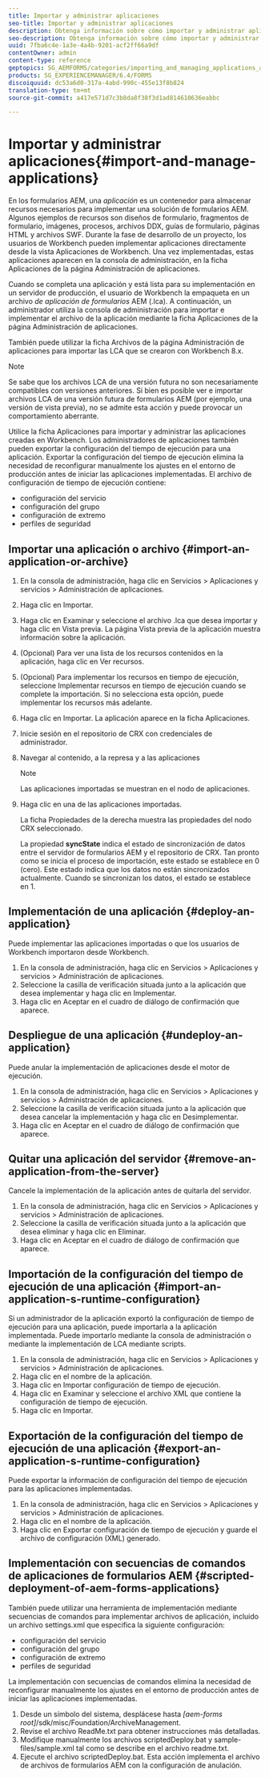 ```yaml
---
title: Importar y administrar aplicaciones
seo-title: Importar y administrar aplicaciones
description: Obtenga información sobre cómo importar y administrar aplicaciones.
seo-description: Obtenga información sobre cómo importar y administrar aplicaciones.
uuid: 7fba6c4e-1a3e-4a4b-9201-acf2ff66a9df
contentOwner: admin
content-type: reference
geptopics: SG_AEMFORMS/categories/importing_and_managing_applications_and_archives
products: SG_EXPERIENCEMANAGER/6.4/FORMS
discoiquuid: dc53a6d0-317a-4abd-990c-455e13f8b824
translation-type: tm+mt
source-git-commit: a417e571d7c3b8da8f38f3d1ad814610636eabbc

---
```



# Importar y administrar aplicaciones{#import-and-manage-applications}

En los formularios AEM, una *aplicación* es un contenedor para almacenar recursos necesarios para implementar una solución de formularios AEM. Algunos ejemplos de recursos son diseños de formulario, fragmentos de formulario, imágenes, procesos, archivos DDX, guías de formulario, páginas HTML y archivos SWF. Durante la fase de desarrollo de un proyecto, los usuarios de Workbench pueden implementar aplicaciones directamente desde la vista Aplicaciones de Workbench. Una vez implementadas, estas aplicaciones aparecen en la consola de administración, en la ficha Aplicaciones de la página Administración de aplicaciones.

Cuando se completa una aplicación y está lista para su implementación en un servidor de producción, el usuario de Workbench la empaqueta en un archivo *de aplicación de formularios* AEM (.lca). A continuación, un administrador utiliza la consola de administración para importar e implementar el archivo de la aplicación mediante la ficha Aplicaciones de la página Administración de aplicaciones.

También puede utilizar la ficha Archivos de la página Administración de aplicaciones para importar las LCA que se crearon con Workbench 8.x.

>[!NOTE]
>
>Se sabe que los archivos LCA de una versión futura no son necesariamente compatibles con versiones anteriores. Si bien es posible ver e importar archivos LCA de una versión futura de formularios AEM (por ejemplo, una versión de vista previa), no se admite esta acción y puede provocar un comportamiento aberrante.

Utilice la ficha Aplicaciones para importar y administrar las aplicaciones creadas en Workbench. Los administradores de aplicaciones también pueden exportar la configuración del tiempo de ejecución para una aplicación. Exportar la configuración del tiempo de ejecución elimina la necesidad de reconfigurar manualmente los ajustes en el entorno de producción antes de iniciar las aplicaciones implementadas. El archivo de configuración de tiempo de ejecución contiene:

* configuración del servicio
* configuración del grupo
* configuración de extremo
* perfiles de seguridad

## Importar una aplicación o archivo {#import-an-application-or-archive}

1. En la consola de administración, haga clic en Servicios > Aplicaciones y servicios > Administración de aplicaciones.
1. Haga clic en Importar.
1. Haga clic en Examinar y seleccione el archivo .lca que desea importar y haga clic en Vista previa. La página Vista previa de la aplicación muestra información sobre la aplicación.
1. (Opcional) Para ver una lista de los recursos contenidos en la aplicación, haga clic en Ver recursos.
1. (Opcional) Para implementar los recursos en tiempo de ejecución, seleccione Implementar recursos en tiempo de ejecución cuando se complete la importación. Si no selecciona esta opción, puede implementar los recursos más adelante.
1. Haga clic en Importar. La aplicación aparece en la ficha Aplicaciones.
1. Inicie sesión en el repositorio de CRX con credenciales de administrador.
1. Navegar al contenido, a la represa y a las aplicaciones

   >[!NOTE]
   >
   >Las aplicaciones importadas se muestran en el nodo de aplicaciones.

1. Haga clic en una de las aplicaciones importadas.

   La ficha Propiedades de la derecha muestra las propiedades del nodo CRX seleccionado.

   La propiedad **syncState** indica el estado de sincronización de datos entre el servidor de formularios AEM y el repositorio de CRX. Tan pronto como se inicia el proceso de importación, este estado se establece en 0 (cero). Este estado indica que los datos no están sincronizados actualmente. Cuando se sincronizan los datos, el estado se establece en 1.

## Implementación de una aplicación {#deploy-an-application}

Puede implementar las aplicaciones importadas o que los usuarios de Workbench importaron desde Workbench.

1. En la consola de administración, haga clic en Servicios > Aplicaciones y servicios > Administración de aplicaciones.
1. Seleccione la casilla de verificación situada junto a la aplicación que desea implementar y haga clic en Implementar.
1. Haga clic en Aceptar en el cuadro de diálogo de confirmación que aparece.

## Despliegue de una aplicación {#undeploy-an-application}

Puede anular la implementación de aplicaciones desde el motor de ejecución.

1. En la consola de administración, haga clic en Servicios > Aplicaciones y servicios > Administración de aplicaciones.
1. Seleccione la casilla de verificación situada junto a la aplicación que desea cancelar la implementación y haga clic en Desimplementar.
1. Haga clic en Aceptar en el cuadro de diálogo de confirmación que aparece.

## Quitar una aplicación del servidor {#remove-an-application-from-the-server}

Cancele la implementación de la aplicación antes de quitarla del servidor.

1. En la consola de administración, haga clic en Servicios > Aplicaciones y servicios > Administración de aplicaciones.
1. Seleccione la casilla de verificación situada junto a la aplicación que desea eliminar y haga clic en Eliminar.
1. Haga clic en Aceptar en el cuadro de diálogo de confirmación que aparece.

## Importación de la configuración del tiempo de ejecución de una aplicación {#import-an-application-s-runtime-configuration}

Si un administrador de la aplicación exportó la configuración de tiempo de ejecución para una aplicación, puede importarla a la aplicación implementada. Puede importarlo mediante la consola de administración o mediante la implementación de LCA mediante scripts.

1. En la consola de administración, haga clic en Servicios > Aplicaciones y servicios > Administración de aplicaciones.
1. Haga clic en el nombre de la aplicación.
1. Haga clic en Importar configuración de tiempo de ejecución.
1. Haga clic en Examinar y seleccione el archivo XML que contiene la configuración de tiempo de ejecución.
1. Haga clic en Importar.

## Exportación de la configuración del tiempo de ejecución de una aplicación {#export-an-application-s-runtime-configuration}

Puede exportar la información de configuración del tiempo de ejecución para las aplicaciones implementadas.

1. En la consola de administración, haga clic en Servicios > Aplicaciones y servicios > Administración de aplicaciones.
1. Haga clic en el nombre de la aplicación.
1. Haga clic en Exportar configuración de tiempo de ejecución y guarde el archivo de configuración (XML) generado.

## Implementación con secuencias de comandos de aplicaciones de formularios AEM {#scripted-deployment-of-aem-forms-applications}

También puede utilizar una herramienta de implementación mediante secuencias de comandos para implementar archivos de aplicación, incluido un archivo settings.xml que especifica la siguiente configuración:

* configuración del servicio
* configuración del grupo
* configuración de extremo
* perfiles de seguridad

La implementación con secuencias de comandos elimina la necesidad de reconfigurar manualmente los ajustes en el entorno de producción antes de iniciar las aplicaciones implementadas.

1. Desde un símbolo del sistema, desplácese hasta *[aem-forms root]*/sdk/misc/Foundation/ArchiveManagement.
1. Revise el archivo ReadMe.txt para obtener instrucciones más detalladas.
1. Modifique manualmente los archivos scriptedDeploy.bat y sample-files/sample.xml tal como se describe en el archivo readme.txt.
1. Ejecute el archivo scriptedDeploy.bat. Esta acción implementa el archivo de archivos de formularios AEM con la configuración de anulación.

